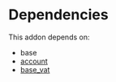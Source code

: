 # Dependencies

This addon depends on:

- base
- [account](../../../../../oca-ocb-accounting/odoo-bringout-oca-ocb-account)
- [base_vat](../../../../../oca-ocb-core/odoo-bringout-oca-ocb-base_vat)
